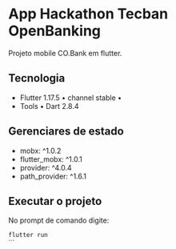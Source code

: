 ﻿# App Hackathon Tecban OpenBanking

Projeto mobile CO.Bank em flutter.


## Tecnologia
 - Flutter 1.17.5 • channel stable •
 - Tools • Dart 2.8.4


## Gerenciares de estado
 - mobx: ^1.0.2
 - flutter_mobx: ^1.0.1
 - provider: ^4.0.4
 - path_provider: ^1.6.1


 ## Executar o projeto

No prompt de comando digite:

```sh
flutter run
ˋˋˋ